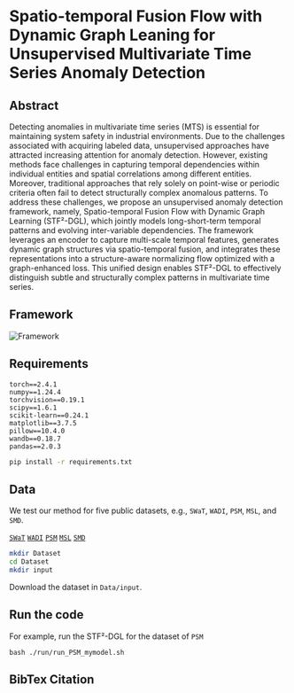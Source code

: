 # Spatio-temporal Fusion Flow with Dynamic Graph Leaning for Unsupervised Multivariate Time Series Anomaly Detection
## Abstract
Detecting anomalies in multivariate time series (MTS) is essential for maintaining system safety in industrial environments. Due to the challenges associated with acquiring labeled data, unsupervised approaches have attracted increasing attention for anomaly detection. However, existing methods face challenges in capturing temporal dependencies within individual entities and spatial correlations among different entities. Moreover, traditional approaches that rely solely on point-wise or periodic criteria often fail to detect structurally complex anomalous patterns. To address these challenges, we propose an unsupervised anomaly detection framework, namely, Spatio-temporal Fusion Flow with Dynamic Graph Learning (STF²-DGL), which jointly models long-short-term temporal patterns and evolving inter-variable dependencies. The framework leverages an encoder to capture multi-scale temporal features, generates dynamic graph structures via spatio-temporal fusion, and integrates these representations into a structure-aware normalizing flow optimized with a graph-enhanced loss. This unified design enables STF²-DGL to effectively distinguish subtle and structurally complex patterns in multivariate time series.

## Framework
![Framework](./asset/method1.png)

## Requirements
```plaintext
torch==2.4.1
numpy==1.24.4
torchvision==0.19.1
scipy==1.6.1
scikit-learn==0.24.1
matplotlib==3.7.5
pillow==10.4.0
wandb==0.18.7
pandas==2.0.3
```

```sh
pip install -r requirements.txt
```

## Data
We test our method for five public datasets, e.g., ```SWaT```, ```WADI```, ```PSM```, ```MSL```, and ```SMD```.

[`SWaT`](https://itrust.sutd.edu.sg/itrust-labs_datasets/dataset_info/#swat)
[`WADI`](https://itrust.sutd.edu.sg/itrust-labs_datasets/dataset_info/#wadi)
[`PSM`](https://github.com/tuananhphamds/MST-VAE)
[`MSL`](https://github.com/khundman/telemanom)
[`SMD`](https://github.com/NetManAIOps/OmniAnomaly)

```sh
mkdir Dataset
cd Dataset
mkdir input
```
Download the dataset in ```Data/input```.

## Run the code
For example, run the STF²-DGL for the dataset of  ```PSM```
```
bash ./run/run_PSM_mymodel.sh
```

## BibTex Citation

